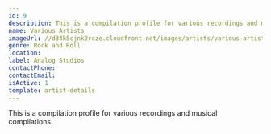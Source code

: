 ```yaml
---
id: 9
description: This is a compilation profile for various recordings and musical compilations.
name: Various Artists
imageUrl: //d34k5cjnk2rcze.cloudfront.net/images/artists/various-artists.jpg
genre: Rock and Roll
location: 
label: Analog Studios
contactPhone: 
contactEmail: 
isActive: 1
template: artist-details
---
```


This is a compilation profile for various recordings and musical compilations.